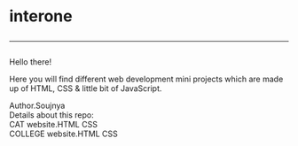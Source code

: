 # interone <hr>
Hello there!<br>
<p>Here you will find different web development mini projects which are made up of HTML, CSS & little bit of JavaScript.<br></p>
Author.Soujnya<br>
Details about this repo:<br>
CAT website.HTML CSS<br>
COLLEGE website.HTML CSS

